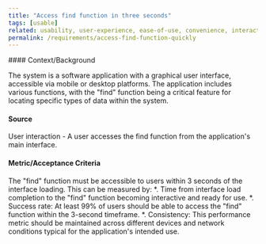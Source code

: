 ```yaml
---
title: "Access find function in three seconds"
tags: [usable]
related: usability, user-experience, ease-of-use, convenience, interaction-capability
permalink: /requirements/access-find-function-quickly
---
```


<div class="quality-requirement" markdown="1">
#### Context/Background

The system is a software application with a graphical user interface, accessible via mobile or desktop platforms.
The application includes various functions, with the "find" function being a critical feature for locating specific types of data within the system.

#### Source

User interaction - A user accesses the find function from the application's main interface.

#### Metric/Acceptance Criteria

The "find" function must be accessible to users within 3 seconds of the interface loading.
This can be measured by:
*. Time from interface load completion to the "find" function becoming interactive and ready for use.
*. Success rate: At least 99% of users should be able to access the "find" function within the 3-second timeframe.
*. Consistency: This performance metric should be maintained across different devices and network conditions typical for the application's intended use.
</div><br>




